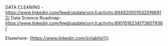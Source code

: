 
DATA CLEANING - https://www.linkedin.com/feed/update/urn:li:activity:6949200010320166912/
Data Science Roadmap- https://www.linkedin.com/feed/update/urn:li:activity:6951516234173607936/


Elsewhere-
[https://www.linkedin.com/in/jabhij/](<img source="https://img.shields.io/badge/LinkedIn-0077B5?style=for-the-badge&logo=linkedin&logoColor=white">)
